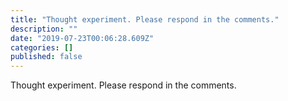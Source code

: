 ```yaml
---
title: "Thought experiment. Please respond in the comments."
description: ""
date: "2019-07-23T00:06:28.609Z"
categories: []
published: false
---
```


  

  

Thought experiment. Please respond in the comments.
